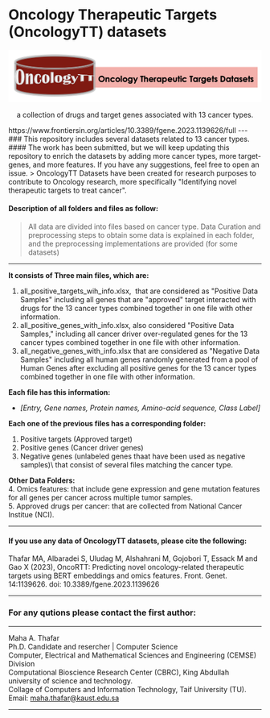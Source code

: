
# Oncology Therapeutic Targets (OncologyTT) datasets
<p align="center">
<img src="https://github.com/MahaThafar/OncologyTT-Datasets/blob/main/OncologyTT_logo.png"  title='Oncology Therapeutic Targets (OncologyTT) datasets'/>
</p>
<p align="center">
a collection of drugs and target genes associated with 13 cancer types.
</p>
https://www.frontiersin.org/articles/10.3389/fgene.2023.1139626/full
---
### This repository includes several datasets related to 13 cancer types.
#### The work has been submitted, but we will keep updating this repository to enrich the datasets by adding more cancer types, more target-genes, and more features. If you have any suggestions, feel free to open an issue.
> OncologyTT Datasets have been created for research purposes to contribute to Oncology research, more specifically "Identifying novel therapeutic targets to treat cancer".

#### Description of all folders and files as follow:

> All data are divided into files based on cancer type.
> Data Curation and preprocessing steps to obtain some data is explained in each folder,
> and the preprocessing implementations are provided (for some datasets)

----
**It consists of Three main files, which are:**
1. all_positive_targets_wih_info.xlsx,  that are considered as "Positive Data Samples" including all genes that are "approved" target interacted with drugs for the 13 cancer types combined together in one file with other information.
2. all_positive_genes_with_info.xlsx, also considered "Positive Data Samples," including all cancer driver over-regulated genes for the 13 cancer types combined together in one file with other information.
3. all_negative_genes_with_info.xlsx that are considered as "Negative Data Samples" including all human genes randomly generated from a pool of Human Genes after excluding all positive genes for the 13 cancer types combined together in one file with other information.

**Each file has this information:**
- *[Entry, Gene names, Protein names, Amino-acid sequence, Class Label]*


**Each one of the previous files has a corresponding folder:**
1. Positive targets (Approved target)
2. Positive genes (Cancer driver genes)
3. Negative genes (unlabeled genes thaat have been used as negative samples)\ 
that consist of several files matching the cancer type.

**Other Data Folders:**\
4. Omics features: that include gene expression and gene mutation features for all genes per cancer across multiple tumor samples.\
5. Approved drugs per cancer: that are collected from National Cancer Institue (NCI).

-----------------------------------------------
#### If you use any data of OncologyTT datasets, please cite the following:
Thafar MA, Albaradei S, Uludag M,
Alshahrani M, Gojobori T, Essack M and
Gao X (2023), OncoRTT: Predicting novel
oncology-related therapeutic targets
using BERT embeddings and
omics features.
Front. Genet. 14:1139626.
doi: 10.3389/fgene.2023.1139626

--------------------------------------------------------------------
### For any qutions please contact the first author:
---------------------------------------------------------------------
Maha A. Thafar \
Ph.D. Candidate and resercher | Computer Science\
Computer, Electrical and Mathematical Sciences and Engineering (CEMSE) Division\
Computational Bioscience Research Center (CBRC), King Abdullah university of science and technology.\
Collage of Computers and Information Technology, Taif University (TU).\
Email: maha.thafar@kaust.edu.sa

----
